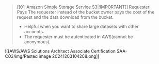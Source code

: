 
> [[01-Amazon Simple Storage Service S3|!IMPORTANT]] Requester Pays
> The requester instead of the bucket owner pays the cost of the request and the data download from the bucket.
> - Helpful when you want to share large datasets with other accounts.
> - The requester must be autenticated in AWS(cannot be anonymous).

![[AWS/AWS Solutions Architect Associate Certification SAA-C03/img/Pasted image 20241203104208.png]]